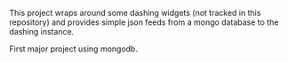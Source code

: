 This project wraps around some dashing widgets (not tracked in this repository) and provides simple json 
feeds from a mongo database to the dashing instance.

First major project using mongodb. 
